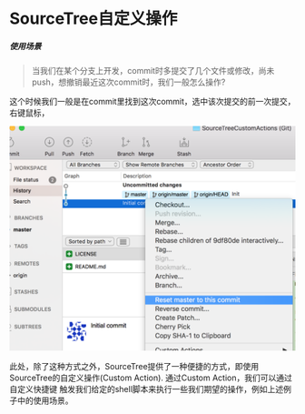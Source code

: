 # SourceTree自定义操作

##### 使用场景
> 当我们在某个分支上开发，commit时多提交了几个文件或修改，尚未push，想撤销最近这次commit时，我们一般怎么操作?

这个时候我们一般是在commit里找到这次commit，选中该次提交的前一次提交，右键鼠标，

![重置分支上最近一次commit](./Resources/reset_last_commit_pic.png)



此处，除了这种方式之外，SourceTree提供了一种便捷的方式，即使用SourceTree的自定义操作(Custom Action). 通过Custom Action，我们可以通过 自定义快捷键 触发我们给定的shell脚本来执行一些我们期望的操作，例如上述例子中的使用场景。



